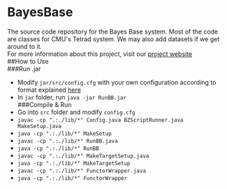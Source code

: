# BayesBase
The source code repository for the Bayes Base system.  Most of the code are classes for CMU's Tetrad system. We may also add datasets if we get around to it.  
For more information about this project, visit our [project website](http://www.cs.sfu.ca/~oschulte/BayesBase/BayesBase.html)  
##How to Use  
###Run .jar  
+ Modify `jar/src/config.cfg` with your own configuration according to format explained [here](http://www.cs.sfu.ca/~oschulte/BayesBase/options.html)  
+ In `jar` folder, run `java -jar RunBB.jar`  
###Compile & Run  
+ Go into `src` folder and modify `config.cfg`  
+ `javac -cp ".:./lib/*" Config.java BZScriptRunner.java MakeSetup.java`  
+ `java -cp ".:./lib/*" MakeSetup`  
+ `javac -cp ".:./lib/*" RunBB.java`  
+ `java -cp ".:./lib/*" RunBB`  
+ `javac -cp ".:./lib/*" MakeTargetSetup.java`  
+ `java -cp ".:./lib/*" MakeTargetSetup`  
+ `javac -cp ".:./lib/*" FunctorWrapper.java`  
+ `java -cp ".:./lib/*" FunctorWrapper`  
